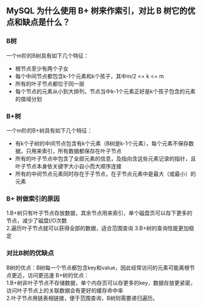 ## MySQL 为什么使用 B+ 树来作索引，对比 B 树它的优点和缺点是什么？

### B树
一个m阶的B树具有如下几个特征：
- 根节点至少有两个子女
- 每个中间节点都包含k-1个元素和k个孩子，其中m/2 <= k <= m
- 所有的叶子节点都位于同一层
- 每个节点的元素从小到大排列，节点当中k-1个元素正好是k个孩子包含的元素的值域分划

### B+树
一个m阶的B+树具有如下几个特征：
- 有k个子树的中间节点包含有k个元素（B树是k-1个元素），每个元素不保存数据，只用来索引，所有数据都保存在叶子节点
- 所有的叶子节点中包含了全部元素的信息，及指向含这些元素记录的指针，且叶子节点本身依关键字大小自小而大顺序连接
- 所有的中间节点元素同时存在于子节点，在子节点元素中是最大（或最小）的元素

### B+ 树做索引的原因
1.B+树只有叶子节点存放数据，其余节点用来索引，单个磁盘页可以存下更多的节点，减少了磁盘I/O次数  
2.遍历叶子节点就可以获得全部的数据，适合范围查询
3.B+树的查询性能更加稳定

### 对比B树的优缺点
B树的优点：B树每一个节点都包含key和value，因此经常访问的元素可能离根节点更近，访问更迅速
B+树的优点：  
1.B+树非叶子节点不存储数据，单个内存页可以存更多的key，数据存放更紧密，访问叶子节点上的关联数据会有更好的缓存命中率  
2.叶子节点用链表相链接，便于范围查询，B树则需要递归遍历。